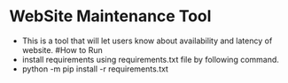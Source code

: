 # WebSite Maintenance Tool
- This is a tool that will let users know about availability and latency of website.
#How to Run
- install requirements using requirements.txt file by following command.
- python -m pip install -r requirements.txt

